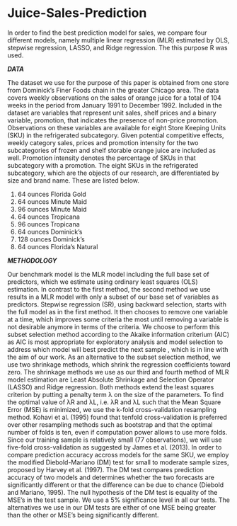 # Juice-Sales-Prediction
In order to find the best prediction model for sales, we compare four different models, namely multiple
linear regression (MLR) estimated by OLS, stepwise regression, LASSO, and Ridge regression. 
The this purpose R was used. 

***DATA***

The dataset we use for the purpose of this paper is obtained from one store from Dominick’s Finer Foods
chain in the greater Chicago area. The data covers weekly observations on the sales of orange juice for a
total of 104 weeks in the period from January 1991 to December 1992. Included in the dataset are variables
that represent unit sales, shelf prices and a binary variable, promotion, that indicates the presence of
non-price promotion. Observations on these variables are available for eight Store Keeping Units (SKU)
in the refrigerated subcategory. Given potential competitive effects, weekly category sales, prices and
promotion intensity for the two subcategories of frozen and shelf storable orange juice are included as
well. Promotion intensity denotes the percentage of SKUs in that subcategory with a promotion. The
eight SKUs in the refrigerated subcategory, which are the objects of our research, are differentiated by
size and brand name. These are listed below.
1. 64 ounces Florida Gold
2. 64 ounces Minute Maid
3. 96 ounces Minute Maid
4. 64 ounces Tropicana
5. 96 ounces Tropicana
6. 64 ounces Dominick’s
7. 128 ounces Dominick’s
8. 64 ounces Florida’s Natural

***METHODOLOGY***

Our benchmark model is the MLR model including the full base set of predictors, which we estimate
using ordinary least squares (OLS) estimation.
In contrast to the first method, the second method we use results in a MLR model with only a subset
of our base set of variables as predictors. Stepwise regression (SR), using backward selection, starts with
the full model as in the first method. It then chooses to remove one variable at a time, which improves
some criteria the most until removing a variable is not desirable anymore in terms of the criteria. We
choose to perform this subset selection method according to the Akaike information criterium (AIC) as
AIC is most appropriate for exploratory analysis and model selection to address which model will best
predict the next sample , which is in line with the aim of our work.
As an alternative to the subset selection method, we use two shrinkage methods, which shrink the regression
coefficients toward zero. The shrinkage methods we use as our
third and fourth method of MLR model estimation are Least Absolute Shrinkage and Selection Operator
(LASSO) and Ridge regression. Both methods extend the least squares criterion by putting a penalty
term λ on the size of the parameters.
To find the optimal value of λR and λL, i.e. λR and λL such that the Mean Square Error (MSE) is
minimized, we use the k-fold cross-validation resampling method. Kohavi et al. (1995) found that tenfold
cross-validation is preferred over other resampling methods such as bootstrap and that the optimal
number of folds is ten, even if computation power allows to use more folds. Since our training sample
is relatively small (77 observations), we will use five-fold cross-validation as suggested by James et al.
(2013).
In order to compare prediction accuracy accross models for the same SKU, we employ the modified
Diebold-Mariano (DM) test for small to moderate sample sizes, proposed by Harvey et al. (1997). The
DM test compares prediction accuracy of two models and determines whether the two forecasts are
significantly different or that the difference can be due to chance (Diebold and Mariano, 1995). The null
hypothesis of the DM test is equality of the MSE’s in the test sample. We use a 5% significance level in
all our tests. The alternatives we use in our DM tests are either of one MSE being greater than the other
or MSE’s being significantly different.
